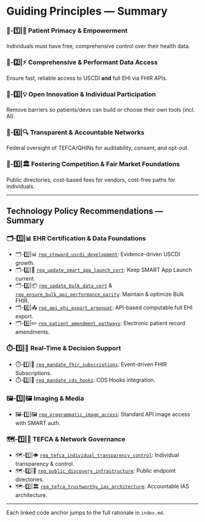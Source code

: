 # Guiding Principles — Summary

### 🌟-1️⃣|👥 Patient Primacy & Empowerment  
Individuals must have free, comprehensive control over their health data.

### 🌟-2️⃣|⚡ Comprehensive & Performant Data Access  
Ensure fast, reliable access to USCDI **and** full EHI via FHIR APIs.

### 🌟-3️⃣|💡 Open Innovation & Individual Participation  
Remove barriers so patients/devs can build or choose their own tools (incl. AI).

### 🌟-4️⃣|🔍 Transparent & Accountable Networks  
Federal oversight of TEFCA/QHINs for auditability, consent, and opt-out.

### 🌟-5️⃣|🏛️ Fostering Competition & Fair Market Foundations  
Public directories, cost-based fees for vendors, cost-free paths for individuals.

---

## Technology Policy Recommendations — Summary

### 🗂️-1️⃣|📊 EHR Certification & Data Foundations
- 🗂️-1️⃣|📊 [`req_steward_uscdi_development`](#req_steward_uscdi_development): Evidence-driven USCDI growth.
- 🗂️-2️⃣|🔐 [`req_update_smart_app_launch_cert`](#req_update_smart_app_launch_cert): Keep SMART App Launch current.
- 🗂️-3️⃣|📦 [`req_update_bulk_data_cert`](#req_update_bulk_data_cert) & [`req_ensure_bulk_api_performance_parity`](#req_ensure_bulk_api_performance_parity): Maintain & optimize Bulk FHIR.
- 🗂️-4️⃣|📤 [`req_api_ehi_export_argonuat`](#req_api_ehi_export_argonuat): API-based computable full EHI export.
- 🗂️-5️⃣|✏️ [`req_patient_amendment_pathways`](#req_patient_amendment_pathways): Electronic patient record amendments.

### ⏱️-1️⃣|🔔 Real-Time & Decision Support
- ⏱️-1️⃣|🔔 [`req_mandate_fhir_subscriptions`](#req_mandate_fhir_subscriptions): Event-driven FHIR Subscriptions.
- ⏱️-2️⃣|🧠 [`req_mandate_cds_hooks`](#req_mandate_cds_hooks): CDS Hooks integration.

### 🖼️-1️⃣|🖼️ Imaging & Media
- 🖼️-1️⃣|🖼️ [`req_programmatic_image_access`](#req_programmatic_image_access): Standard API image access with SMART auth.

### 🗺️-1️⃣|🔗 TEFCA & Network Governance
- 🗺️-1️⃣|👁️ [`req_tefca_individual_transparency_control`](#req_tefca_individual_transparency_control): Individual transparency & control.
- 🗺️-2️⃣|📇 [`req_public_discovery_infrastructure`](#req_public_discovery_infrastructure): Public endpoint directories.
- 🗺️-3️⃣|🏛️ [`req_tefca_trustworthy_ias_architecture`](#req_tefca_trustworthy_ias_architecture): Accountable IAS architecture.

---

Each linked code anchor jumps to the full rationale in `index.md`.
